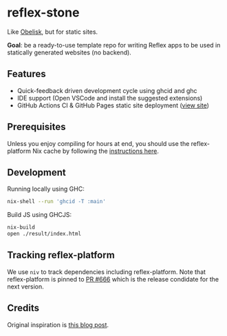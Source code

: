 # reflex-stone

Like [Obelisk](https://github.com/obsidiansystems/obelisk), but for static sites.

**Goal**: be a ready-to-use template repo for writing Reflex apps to be used in statically generated websites (no backend).

## Features

- Quick-feedback driven development cycle using ghcid and ghc
- IDE support (Open VSCode and install the suggested extensions)
- GitHub Actions CI & GitHub Pages static site deployment ([view site][pages])

[pages]: http://srid.github.io/reflex-stone/

## Prerequisites

Unless you enjoy compiling for hours at end, you should use the reflex-platform Nix cache by following the [instructions here][cache].

## Development

Running locally using GHC:

```bash
nix-shell --run 'ghcid -T :main'
```

Build JS using GHCJS:

```bash
nix-build
open ./result/index.html
```

## Tracking reflex-platform

We use `niv` to track dependencies including reflex-platform. Note that reflex-platform is pinned to [PR #666] which is the release condidate for the next version.

## Credits

Original inspiration is [this blog post](https://vaibhavsagar.com/blog/2019/10/29/getting-along-with-javascript/).

[cache]: https://github.com/obsidiansystems/obelisk#installing-obelisk
[PR #666]: https://github.com/reflex-frp/reflex-platform/pull/666
